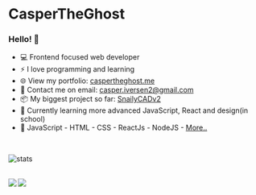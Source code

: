 # CasperTheGhost

### Hello! 👋

- 💻 Frontend focused web developer 
- ⚡ I love programming and learning 
- 🌐 View my portfolio: [caspertheghost.me](https://caspertheghost.me/) 
- 📧 Contact me on email: [casper.iversen2@gmail.com](mailto:casper.iversen2@gmail.com) 
- 📦 My biggest project so far: [SnailyCADv2](https://github.com/Dev-CasperTheGhost/snaily-cadv2)
- 🏫 Currently learning more advanced JavaScript, React and design(in school)
- 🌱 JavaScript - HTML - CSS - ReactJs - NodeJS - <a href="https://caspertheghost.me/#skills-section" target="_blank">More..</a>

<br />

![stats](https://github-readme-stats.vercel.app/api/?username=dev-caspertheghost&show_icons=true&title_color=fff&text_color=9f9f9f&bg_color=151515&hide_border=true&hide_rank=true)

<br />

<a href="https://github.com/dev-caspertheghost/react-timeline">
  <img align="left" src="https://github-readme-stats.vercel.app/api/pin?username=dev-caspertheghost&repo=react-timeline&title_color=fff&icon_color=4c71f2&text_color=9f9f9f&bg_color=151515" />
</a>

<a href="https://github.com/dev-caspertheghost/css-statistic-dashboard">
  <img align="left" src="https://github-readme-stats.vercel.app/api/pin?username=dev-caspertheghost&repo=css-statistic-dashboard&title_color=fff&icon_color=4c71f2&text_color=9f9f9f&bg_color=151515" />
</a>
